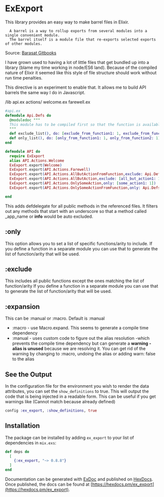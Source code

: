 # ExExport

 This library provides an easy way to make barrel files in Elixir.

      A barrel is a way to rollup exports from several modules into a single convenient module.
      The barrel itself is a module file that re-exports selected exports of other modules.
    
 Source: [Barasat Gitbooks](https://basarat.gitbook.io/typescript/main-1/barrel)

I have grown used to having a lot of little files that get bundled up into a library (blame my time working
in node/ES6 land).  Because of the compiled nature of Elixir it seemed like this style of file structure
should work without run time penalties.  

This directive is an experiment to enable that. It allows me to build API barrels the same way I do in
Javascript.

/lib
   api.ex
   actions/
       welcome.ex
       farewell.ex
       
       
```elixir
#api.ex
defmodule Api.Defs do
  @moduledoc """
  This module has to be compiled first so that the function is available in the module scope.
  """
  def exclude_list(), do: [exclude_from_function1: 1, exclude_from_function2: 1]
  def only_list(), do: [only_from_function1: 1, only_from_function2: 1]
end

defmodule API do
  require ExExport
  alias API.Actions.Welcome
  ExExport.export(Welcome)
  ExExport.export(API.Actions.Farewell)
  ExExport.export(API.Actions.AllButActionFromFunction,exclude: Api.Defs.exclude_list())
  ExExport.export(API.Actions.AllButAction,exclude: [all_but_action1: 1])
  ExExport.export(API.Actions.OnlySomeAction,only: [some_action1: 1])
  ExExport.export(API.Actions.OnlySomeActionFromFunction,only: Api.Defs.only_list())

end      
```

This adds defdelegate for all public methods in the referenced files. It filters out
any methods that start with an underscore so that a method called _app_name or __info__  would be auto excluded.

## :only
This option allows you to set a list of specific functions/arity to include.
If you define a function in a separate module you can use that to generate the list of
function/arity that will be used.

## :exclude
This includes all public functions except the ones matching the list of function/arity
If you define a function in a separate module you can use that to generate the list of
function/arity that will be used.

## :expansion
This can be :manual or :macro. Default is :manual

* :macro - use Macro.expand. This seems to generate a compile time dependency
* :manual - uses custom code to figure out the alias resolution -which prevents the compile
time dependency but can generate a **warning - alias is unused** because we are resolving it. You
can get rid of the warning by changing to :macro, undoing the alias or adding warn: false to the alias


## See the Output
In the configuration file for the environment you wish to render the
data attributes, you can set the `show_definitions`  to true. This
will output the code that is being injected in a readable form. This can be useful
if you get warnings like (Cannot match because already defined)

```elixir
config :ex_export, :show_definitions, true
  ```


## Installation

The package can be installed by adding `ex_export` to your list of dependencies in `mix.exs`:

```elixir
def deps do
  [
    {:ex_export, "~> 0.8.8"}
  ]
end
```

Documentation can be generated with [ExDoc](https://github.com/elixir-lang/ex_doc)
and published on [HexDocs](https://hexdocs.pm). Once published, the docs can
be found at [https://hexdocs.pm/ex_export](https://hexdocs.pm/ex_export).

